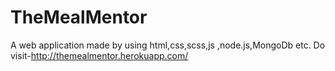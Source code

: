 # TheMealMentor
A web application made by using html,css,scss,js ,node.js,MongoDb etc.
Do visit-http://themealmentor.herokuapp.com/

